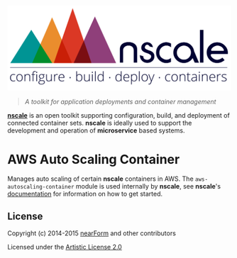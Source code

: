 <a href='http://nscale.nearform.com'>![logo][]</a>

> _A toolkit for application deployments and container management_



__[nscale]__ is an open toolkit supporting configuration, build, and deployment of connected container sets. __nscale__ is ideally used to support the development and operation of __microservice__ based systems.

# AWS Auto Scaling Container
Manages auto scaling of certain __nscale__ containers in AWS. The `aws-autoscaling-container` module is used internally by
__nscale__, see __nscale__'s [documentation][] for information on how to get started.

## License
Copyright (c) 2014-2015 [nearForm][] and other contributors

Licensed under the [Artistic License 2.0][]

[nscale]: http://nscale.nearform.com
[logo]: ./_imgs/logo.png
[nearForm]: http://nearform.com
[documentation]: http://github.com/nearform/nscale-docs
[Artistic License 2.0]:./LICENSE
